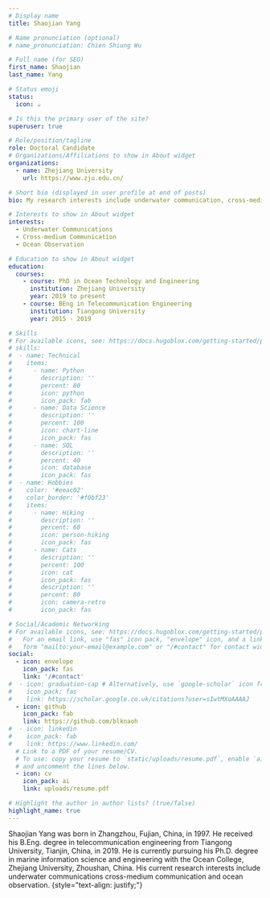 ```yaml
---
# Display name
title: Shaojian Yang  

# Name pronunciation (optional)
# name_pronunciation: Chien Shiung Wu

# Full name (for SEO)
first_name: Shaojian
last_name: Yang

# Status emoji
status:
  icon: ☕️

# Is this the primary user of the site?
superuser: true

# Role/position/tagline
role: Doctoral Candidate
# Organizations/Affiliations to show in About widget
organizations:
  - name: Zhejiang University
    url: https://www.zju.edu.cn/

# Short bio (displayed in user profile at end of posts)
bio: My research interests include underwater communication, cross-medium communication, and ocean observation.

# Interests to show in About widget
interests:
  - Underwater Communications 
  - Cross-medium Communication
  - Ocean Observation

# Education to show in About widget
education:
  courses:
    - course: PhD in Ocean Technology and Engineering
      institution: Zhejiang University
      year: 2019 to present
    - course: BEng in Telecommunication Engineering
      institution: Tiangong University
      year: 2015 - 2019

# Skills
# For available icons, see: https://docs.hugoblox.com/getting-started/page-builder/#icons
# skills:
#  - name: Technical
#    items:
#      - name: Python
#        description: ''
#        percent: 80
#        icon: python
#        icon_pack: fab
#      - name: Data Science
#        description: ''
#        percent: 100
#        icon: chart-line
#        icon_pack: fas
#      - name: SQL
#        description: ''
#        percent: 40
#        icon: database
#        icon_pack: fas
#  - name: Hobbies
#    color: '#eeac02'
#    color_border: '#f0bf23'
#    items:
#      - name: Hiking
#        description: ''
#        percent: 60
#        icon: person-hiking
#        icon_pack: fas
#      - name: Cats
#        description: ''
#        percent: 100
#        icon: cat
#        icon_pack: fas
#        description: ''
#        percent: 80
#        icon: camera-retro
#        icon_pack: fas

# Social/Academic Networking
# For available icons, see: https://docs.hugoblox.com/getting-started/page-builder/#icons
#   For an email link, use "fas" icon pack, "envelope" icon, and a link in the
#   form "mailto:your-email@example.com" or "/#contact" for contact widget.
social:
  - icon: envelope
    icon_pack: fas
    link: '/#contact'
#  - icon: graduation-cap # Alternatively, use `google-scholar` icon from `ai` icon pack
#    icon_pack: fas
#    link: https://scholar.google.co.uk/citations?user=sIwtMXoAAAAJ
  - icon: github
    icon_pack: fab
    link: https://github.com/blknaoh
#  - icon: linkedin
#    icon_pack: fab
#    link: https://www.linkedin.com/
  # Link to a PDF of your resume/CV.
  # To use: copy your resume to `static/uploads/resume.pdf`, enable `ai` icons in `params.yaml`,
  # and uncomment the lines below.
  - icon: cv
    icon_pack: ai
    link: uploads/resume.pdf

# Highlight the author in author lists? (true/false)
highlight_name: true
---
```


Shaojian Yang was born in Zhangzhou, Fujian, China, in 1997. He received his B.Eng. degree in telecommunication engineering from Tiangong University, Tianjin, China, in 2019. He is currently pursuing his Ph.D. degree in marine information science and engineering with the Ocean College, Zhejiang University, Zhoushan, China. His current research interests include underwater communications cross-medium communication and ocean observation.
{style="text-align: justify;"}
